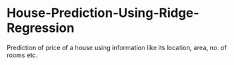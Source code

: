 # House-Prediction-Using-Ridge-Regression

Prediction of price of a house using information like its location, area, no. of rooms etc. 
